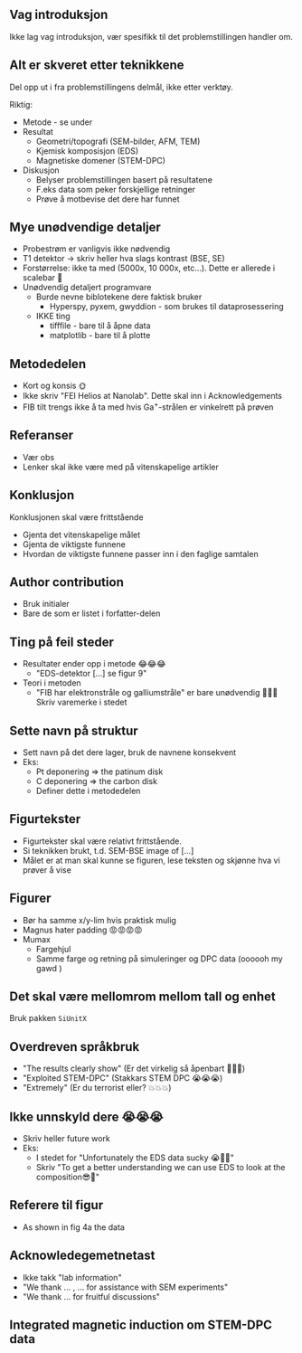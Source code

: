 
## Vag introduksjon

Ikke lag vag introduksjon, vær spesifikk til det problemstillingen handler om.

## Alt er skveret etter teknikkene

Del opp ut i fra problemstillingens delmål, ikke etter verktøy.

Riktig:

- Metode - se under
- Resultat
	- Geometri/topografi (SEM-bilder, AFM, TEM)
	- Kjemisk komposisjon (EDS)
	- Magnetiske domener (STEM-DPC)
- Diskusjon
	- Belyser problemstillingen basert på resultatene
	- F.eks data som peker forskjellige retninger
	- Prøve å motbevise det dere har funnet

## Mye unødvendige detaljer

- Probestrøm er vanligvis ikke nødvendig
- T1 detektor -> skriv heller hva slags kontrast (BSE, SE)
- Forstørrelse: ikke ta med (5000x, 10 000x, etc...). Dette er allerede i scalebar 🧠
- Unødvendig detaljert programvare
	- Burde nevne biblotekene dere faktisk bruker
		- Hyperspy, pyxem, gwyddion - som brukes til dataprosessering
	- IKKE ting 
		- tifffile - bare til å åpne data
		- matplotlib - bare til å plotte

## Metodedelen

- Kort og konsis 🌞
- Ikke skriv "FEI Helios at Nanolab". Dette skal inn i Acknowledgements
- FIB tilt trengs ikke å ta med hvis Ga$^+$-strålen er vinkelrett på prøven

## Referanser

- Vær obs
- Lenker skal ikke være med på vitenskapelige artikler

## Konklusjon

Konklusjonen skal være frittstående
- Gjenta det vitenskapelige målet
- Gjenta de viktigste funnene
- Hvordan de viktigste funnene passer inn i den faglige samtalen

## Author contribution

- Bruk initialer
- Bare de som er listet i forfatter-delen

## Ting på feil steder

- Resultater ender opp i metode 😂😂😂
	- "EDS-detektor [...] se figur 9"
- Teori i metoden
	- "FIB har elektronstråle og galliumstråle" er bare unødvendig 👿👿👿 Skriv varemerke i stedet

## Sette navn på struktur

- Sett navn på det dere lager, bruk de navnene konsekvent
- Eks:
	- Pt deponering => the patinum disk
	- C deponering => the carbon disk
	- Definer dette i metodedelen

## Figurtekster

- Figurtekster skal være relativt frittstående.
- Si teknikken brukt, t.d. SEM-BSE image of [...] 
- Målet er at man skal kunne se figuren, lese teksten og skjønne hva vi prøver å vise

## Figurer

- Bør ha samme x/y-lim hvis praktisk mulig
- Magnus hater padding 😡😡😡😡
- Mumax
	- Fargehjul
	- Samme farge og retning på simuleringer og DPC data (oooooh my gawd )

## Det skal være mellomrom mellom tall og enhet

Bruk pakken `SiUnitX`

## Overdreven språkbruk

- "The results clearly show" (Er det virkelig så åpenbart 🤔🤔🤔)
- "Exploited STEM-DPC" (Stakkars STEM DPC 😭😭😭) 
- "Extremely" (Er du terrorist eller? 💥💥💥)

## Ikke unnskyld dere 😭😭😭

- Skriv heller future work
- Eks:
	- I stedet for "Unfortunately the EDS data sucky 😭👅👣"
	- Skriv "To get a better understanding we can use EDS to look at the composition😎🐍"

## Referere til figur

- As shown in fig 4a the data

## Acknowledegemetnetast

- Ikke takk "lab information"
- "We thank ... , ... for assistance with SEM experiments"
- "We thank ... for fruitful discussions"

## Integrated magnetic induction om STEM-DPC data